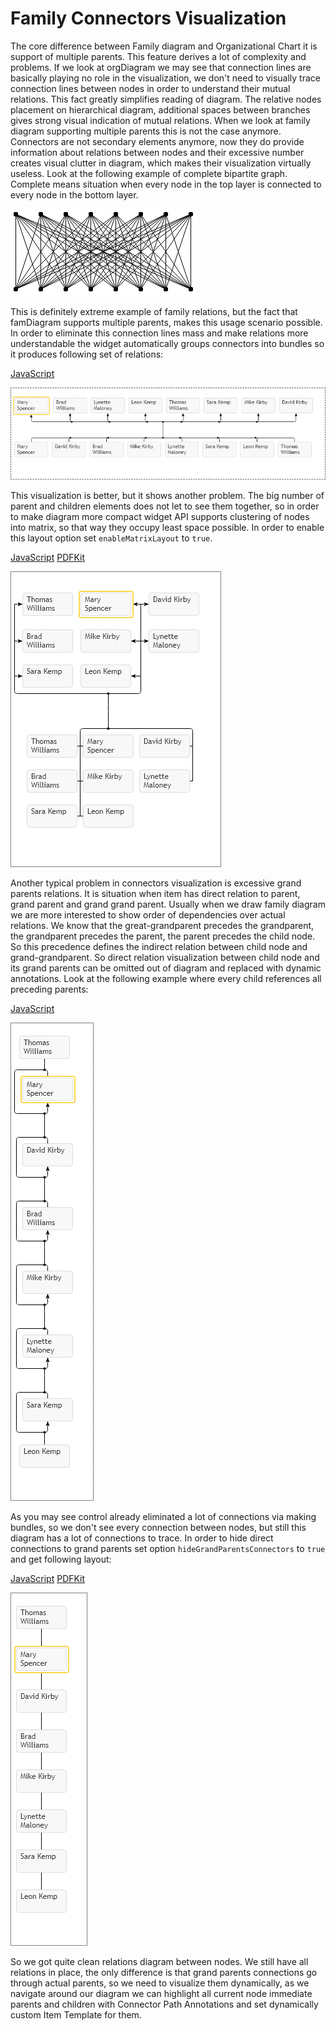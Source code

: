 # Family Connectors Visualization
The core difference between Family diagram and Organizational Chart it is support of multiple parents. This feature derives a lot of complexity and problems. If we look at orgDiagram we may see that connection lines are basically playing no role in the visualization, we don't need to visually trace connection lines between nodes in order to understand their mutual relations. This fact greatly simplifies reading of diagram. The relative nodes placement on hierarchical diagram, additional spaces between branches gives strong visual indication of mutual relations. When we look at family diagram supporting multiple parents this is not the case anymore. Connectors are not secondary elements anymore, now they do provide information about relations between nodes and their excessive number creates visual clutter in diagram, which makes their visualization virtually useless.  Look at the following example of complete bipartite graph. Complete means situation when every node in the top layer is connected to every node in the bottom layer.

![Complete Bipartite Graph](images/cbp88.png)

This is definitely extreme example of family relations, but the fact that famDiagram supports multiple parents, makes this usage scenario possible. In order to eliminate this connection lines mass and make relations more understandable the widget automatically groups connectors into bundles so it produces following set of relations: 

[JavaScript](javascript.controls/CaseFamilyChartRelations.html)

![Screenshot](javascript.controls/__image_snapshots__/CaseFamilyChartRelations-snap.png)

This visualization is better, but it shows another problem. The big number of parent and children elements does not let to see them together, so in order to make diagram more compact widget API supports clustering of nodes into matrix, so that way they occupy least space possible. In order to enable this layout option set `enableMatrixLayout` to `true`.

[JavaScript](javascript.controls/CaseFamilyChartMatrixLayout.html)
[PDFKit](pdfkit.plugins/FamilyMatrix.html)

![Screenshot](javascript.controls/__image_snapshots__/CaseFamilyChartMatrixLayout-snap.png)

Another typical problem in connectors visualization is excessive grand parents relations. It is situation when item has direct relation to parent, grand parent and grand grand parent. Usually when we draw family diagram we are more interested to show order of dependencies over actual relations. We know that the great-grandparent precedes the grandparent, the grandparent precedes the parent, the parent precedes the child node.  So this precedence defines the indirect relation between child node and grand-grandparent. So direct relation visualization between child node and its grand parents can be omitted out of diagram and replaced with dynamic annotations. Look at the following example where every child references all preceding parents:

[JavaScript](javascript.controls/CaseFamilyChartGrandParentsRelations.html)

![Screenshot](javascript.controls/__image_snapshots__/CaseFamilyChartGrandParentsRelations-snap.png)

As you may see control already eliminated a lot of connections via making bundles, so we don't see every connection between nodes, but still this diagram has a lot of connections to trace. In order to hide direct connections to grand parents set option `hideGrandParentsConnectors` to `true` and get following layout:

[JavaScript](javascript.controls/CaseFamilyChartHiddenGrandParentsRelations.html)
[PDFKit](pdfkit.plugins/HideGrandParentsConnectors.html)

![Screenshot](javascript.controls/__image_snapshots__/CaseFamilyChartHiddenGrandParentsRelations-snap.png)

So we got quite clean relations diagram between nodes. We still have all relations in place, the only difference is that grand parents connections go through actual parents, so we need to visualize them dynamically, as we navigate around our diagram we can highlight all current node immediate parents and children with Connector Path Annotations and set dynamically custom Item Template for them.